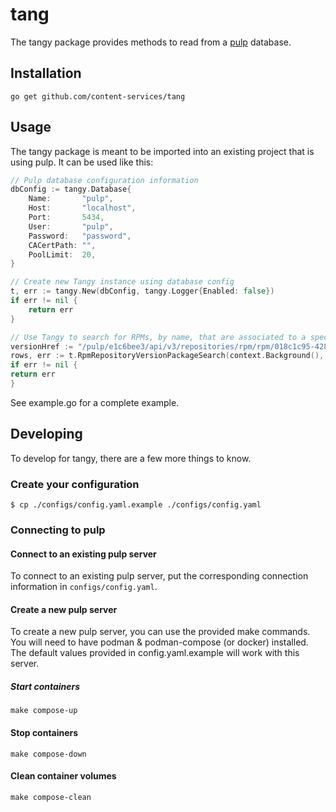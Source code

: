 # tang

The tangy package provides methods to read from a [pulp](https://pulpproject.org/) database.

## Installation
`go get github.com/content-services/tang`

## Usage
The tangy package is meant to be imported into an existing project that is using pulp. It can be used like this:
```go
// Pulp database configuration information
dbConfig := tangy.Database{
    Name:       "pulp",
    Host:       "localhost",
    Port:       5434,
    User:       "pulp",
    Password:   "password",
    CACertPath: "",
    PoolLimit:  20,
}

// Create new Tangy instance using database config
t, err := tangy.New(dbConfig, tangy.Logger{Enabled: false})
if err != nil {
    return err
}

// Use Tangy to search for RPMs, by name, that are associated to a specific repository version
versionHref := "/pulp/e1c6bee3/api/v3/repositories/rpm/rpm/018c1c95-4281-76eb-b277-842cbad524f4/versions/1/"
rows, err := t.RpmRepositoryVersionPackageSearch(context.Background(), []string{versionHref}, "ninja")
if err != nil {
return err
}
```
See example.go for a complete example.

## Developing
To develop for tangy, there are a few more things to know.

### Create your configuration
`$ cp ./configs/config.yaml.example ./configs/config.yaml`

### Connecting to pulp

#### Connect to an existing pulp server
To connect to an existing pulp server, put the corresponding connection information in `configs/config.yaml`.

#### Create a new pulp server
To create a new pulp server, you can use the provided make commands. You will need to have podman & podman-compose (or docker) installed.
The default values provided in config.yaml.example will work with this server.

##### Start containers
`make compose-up`

#### Stop containers
`make compose-down`

#### Clean container volumes
`make compose-clean`